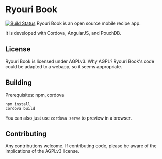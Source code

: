 Ryouri Book
===========
[![Build Status](https://travis-ci.org/kahowell/ryouri_book.svg?branch=master)](https://travis-ci.org/kahowell/ryouri_book)
Ryouri Book is an open source mobile recipe app.

It is developed with Cordova, AngularJS, and PouchDB.

License
-------
Ryouri Book is licensed under AGPLv3. Why AGPL? Ryouri Book's code could be
adapted to a webapp, so it seems appropriate.

Building
--------
Prerequisites: npm, cordova

    npm install
    cordova build

You can also just use `cordova serve` to preview in a browser.

Contributing
------------
Any contributions welcome. If contributing code, please be aware of the
implications of the AGPLv3 license.
